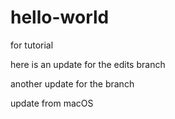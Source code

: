 # hello-world
for tutorial 


here is an update for the edits branch

another update for the branch


update from macOS
